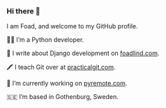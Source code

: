 ### Hi there 👋
I am Foad, and welcome to my GitHub profile.

🧑‍💻 I’m a Python developer.

📝 I write about Django development on [foadlind.com](https://www.foadlind.com).

🖍 I teach Git over at [practicalgit.com](https://practicalgit.com).

🚧 I’m currently working on [pyremote.com](https://www.pyremote.com).

🇸🇪 I’m based in Gothenburg, Sweden.
